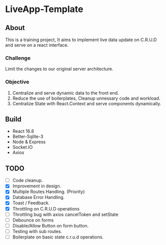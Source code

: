 # LiveApp-Template

## About
This is a training project, It aims to implement live data update on C.R.U.D and serve on a react interface.

### Challenge 
Limit the changes to our original server architecture.
### Objective
1. Centralize and serve dynamic data to the front end.
2. Reduce the use of boilerplates, Cleanup unnessary code and workload.
3. Centralize State with React.Context and serve components dynamically.
## Build
- React 16.8
- Better-Sqlite-3
- Node & Express
- Socket.IO
- Axios

## TODO
- [ ] Code cleanup.
- [x] Improvement in design.
- [x] Multiple Routes Handling. (Priority)
- [x] Database Error Handling.
- [x] Toast / Feedback.
- [x] Throttling on C.R.U.D operations
- [ ] Throttling bug with axios cancelToken and setState
- [ ] Debounce on forms
- [ ] Disable/Allow Button on form button.
- [ ] Testing with sub routes.
- [ ] Boilerplate on basic state c.r.u.d operations.